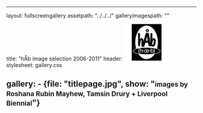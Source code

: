 ---

layout: fullscreengallery
assetpath: "../../../"
galleryimagespath: ""

title: "hÅb image selection 2006-2011"
header: <img src="logo.png">
stylesheet: gallery.css

gallery:
    -   {file: "titlepage.jpg", show: "<small>images by Roshana Rubin Mayhew, Tamsin Drury + Liverpool Biennial</small>"} 
   ---

